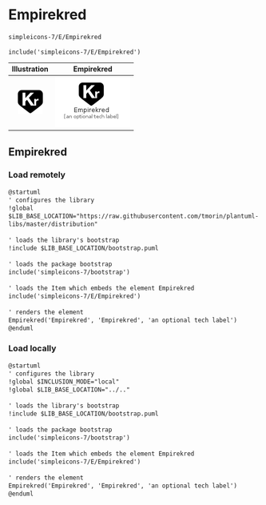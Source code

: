 # Empirekred


```text
simpleicons-7/E/Empirekred
```

```text
include('simpleicons-7/E/Empirekred')
```



| Illustration | Empirekred |
| :---: | :---: |
| ![illustration for Illustration](../../simpleicons-7/E/Empirekred.png) | ![illustration for Empirekred](../../simpleicons-7/E/Empirekred.Local.png) |




## Empirekred

### Load remotely
```plantuml
@startuml
' configures the library
!global $LIB_BASE_LOCATION="https://raw.githubusercontent.com/tmorin/plantuml-libs/master/distribution"

' loads the library's bootstrap
!include $LIB_BASE_LOCATION/bootstrap.puml

' loads the package bootstrap
include('simpleicons-7/bootstrap')

' loads the Item which embeds the element Empirekred
include('simpleicons-7/E/Empirekred')

' renders the element
Empirekred('Empirekred', 'Empirekred', 'an optional tech label')
@enduml
```

### Load locally
```plantuml
@startuml
' configures the library
!global $INCLUSION_MODE="local"
!global $LIB_BASE_LOCATION="../.."

' loads the library's bootstrap
!include $LIB_BASE_LOCATION/bootstrap.puml

' loads the package bootstrap
include('simpleicons-7/bootstrap')

' loads the Item which embeds the element Empirekred
include('simpleicons-7/E/Empirekred')

' renders the element
Empirekred('Empirekred', 'Empirekred', 'an optional tech label')
@enduml
```

